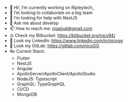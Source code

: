 - 🔭 Hi!, I’m currently working on Ripleytech_
- 👯 I’m looking to collaborate on a big team
- 🤔 I’m looking for help with NestJS
- 💬 Ask me about develop
- 📫 How to reach me: nigalval@gmail.com
- ⚖️ Check my Bitbucket: https://bitbucket.org/nico94/
- 💼 Look my LinkedIn: https://www.linkedin.com/in/nicogg
- 👀 Look my GitLab: https://gitlab.com/nicoGG
- 👓 Current Stack:
  - Flutter
  - NestJS
  - Angular
  - ApolloServer/ApolloClient/ApolloStudio
  - NodeJS: Typescript
  - GraphQL: TypeGraphQL
  - CI/CD
  - MongoDB
